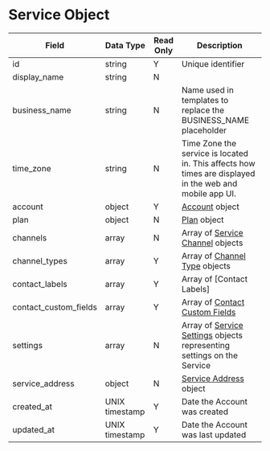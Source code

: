 # Service Object

Field | Data Type | Read Only | Description
--- | --- | --- | --- 
id | string | Y | Unique identifier
display_name | string | N | 
business_name |  string | N | Name used in templates to replace the BUSINESS_NAME placeholder
time_zone | string | N | Time Zone the service is located in.  This affects how times are displayed in the web and mobile app UI.
account | object | Y | [Account] object
plan | object | N | [Plan] object
channels | array | N | Array of [Service Channel] objects
channel_types | array | Y | Array of [Channel Type] objects
contact_labels | array | Y | Array of [Contact Labels]
contact_custom_fields | array | Y | Array of [Contact Custom Fields]
settings | array | N | Array of [Service Settings] objects representing settings on the Service
service_address | object | N | [Service Address] object
created_at | UNIX timestamp | Y | Date the Account was created
updated_at | UNIX timestamp | Y | Date the Account was last updated

[Account]: /accounts/README.md
[Plan]: /plans/README.md
[Service Channel]: /service_channels/README.md
[Channel Type]: /channel_types/README.md
[Service Settings]: /service_settings/README.md
[Service Address]: /service_addresses/README.md
[Contact Label]: /labels/README.md
[Contact Custom Fields]: /contact_custom_fields/README.md
